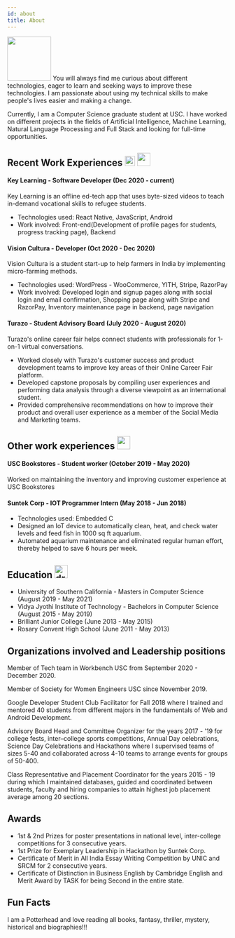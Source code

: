```yaml
---
id: about
title: About 
---
```

<img src="https://static.thenounproject.com/png/1408780-200.png" width="100" height="100"/>
You will always find me curious about different technologies, eager to learn and seeking ways to improve these technologies. I am passionate about using my technical skills to make people's lives easier and making a change.

Currently, I am a Computer Science graduate student at USC. I have worked on different projects in the fields of Artificial Intelligence, Machine Learning, Natural Language Processing and Full Stack and looking for full-time opportunities.


## Recent Work Experiences <img src="https://png.pngtree.com/png-vector/20190223/ourlarge/pngtree-vector-workspace-icon-png-image_695899.jpg" width="23" height="23" /> <img src="https://www.pngkey.com/png/detail/129-1292004_work-experience-icons-png.png" width="30" height="30"/> 
#### Key Learning - Software Developer (Dec 2020 - current)
Key Learning is an offline ed-tech app that uses byte-sized videos to teach in-demand vocational skills to refugee students.
- Technologies used: React Native, JavaScript, Android
- Work involved: Front-end(Development of profile pages for students, progress tracking page), Backend

#### Vision Cultura - Developer (Oct 2020 - Dec 2020)
Vision Cultura is a student start-up to help farmers in India by implementing micro-farming methods.
- Technologies used: WordPress - WooCommerce, YITH, Stripe, RazorPay
- Work involved: Developed login and signup pages along with social login and email confirmation, Shopping page along with Stripe and RazorPay, Inventory maintenance page in backend, page navigation

#### Turazo - Student Advisory Board (July 2020 - August 2020)
Turazo's online career fair helps connect students with professionals for 1-on-1 virtual conversations.
- Worked closely with Turazo's customer success and product development teams to improve key areas of their Online Career Fair platform.
- Developed capstone proposals by compiling user experiences and performing data analysis through a diverse viewpoint as an international student.
- Provided comprehensive recommendations on how to improve their product and overall user experience as a member of the Social Media and Marketing teams.


## Other work experiences <img src="https://encrypted-tbn0.gstatic.com/images?q=tbn:ANd9GcTRtFbrXPWc430UPes3XwDRyfwc_0O1YFrF7g&usqp=CAU" width="30" height="30" />
#### USC Bookstores - Student worker (October 2019 - May 2020)
Worked on maintaining the inventory and improving customer experience at USC Bookstores

#### Suntek Corp - IOT Programmer Intern (May 2018 - Jun 2018)
- Technologies used: Embedded C
- Designed an IoT device to automatically clean, heat, and check water levels and feed fish in 1000 sq ft aquarium.
- Automated aquarium maintenance and eliminated regular human effort, thereby helped to save 6 hours per week.


## Education <img src="https://pngdrive.com/wp-content/uploads/edd/2019/06/PNGDRIVE-COM-download-education-icon-23446-free-icons-and-png-backgrounds-free-png-education-1600_1400.jpg" alt="drawing" width="30" height="30"/>
- University of Southern California - Masters in Computer Science (August 2019 - May 2021)
- Vidya Jyothi Institute of Technology - Bachelors in Computer Science (August 2015 - May 2019)
- Brilliant Junior College (June 2013 - May 2015)
- Rosary Convent High School (June 2011 - May 2013)


## Organizations involved and Leadership positions 
Member of Tech team in Workbench USC from September 2020 - December 2020.

Member of Society for Women Engineers USC since November 2019.

Google Developer Student Club Facilitator for Fall 2018 where I trained and mentored 40 students from different majors in the fundamentals of Web and Android Development.

Advisory Board Head and Committee Organizer for the years 2017 - '19 for college fests, inter–college sports competitions, Annual Day celebrations, Science Day Celebrations and Hackathons where I supervised teams of sizes 5-40 and collaborated across 4-10 teams to arrange events for groups of 50-400.

Class Representative and Placement Coordinator for the years 2015 - 19 during which I maintained databases, guided and coordinated between students, faculty and hiring companies to attain highest job placement average among 20 sections.


## Awards
- 1st & 2nd Prizes for poster presentations in national level, inter-college competitions for 3 consecutive years.
- 1st Prize for Exemplary Leadership in Hackathon by Suntek Corp.
- Certificate of Merit in All India Essay Writing Competition by UNIC and SRCM for 2 consecutive years.
- Certificate of Distinction in Business English by Cambridge English and Merit Award by TASK for being Second in the entire state.


## Fun Facts
I am a Potterhead and love reading all books, fantasy, thriller, mystery, historical and biographies!!!





